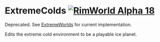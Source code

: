 # ExtremeColds [![RimWorld Alpha 18](https://img.shields.io/badge/RimWorld-Alpha%2018-brightgreen.svg)](http://rimworldgame.com/)

Deprecated. See [ExtremeWorlds](https://github.com/AaronCRobinson/ExtremeWorlds) for current implementation.

Edits the extreme cold environment to be a playable ice planet.
